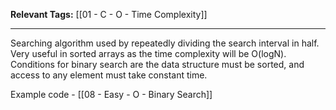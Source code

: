 
**Relevant Tags:** [[01 - C - O - Time Complexity]]

----

Searching algorithm used by repeatedly dividing the search interval in half. Very useful in sorted arrays as the time complexity will be O(logN). 
Conditions for binary search are the data structure must be sorted, and access to any element must take constant time.

Example code - [[08 - Easy - O - Binary Search]]
